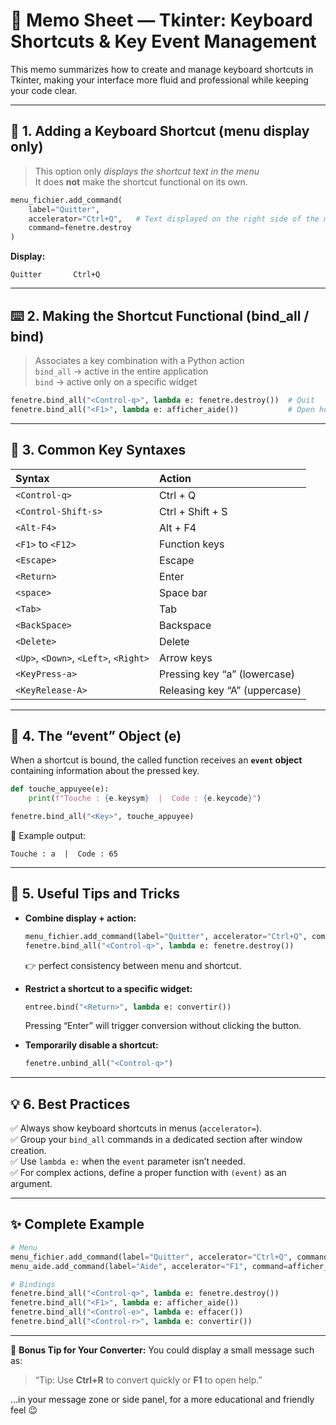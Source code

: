 # 🧭 Memo Sheet — Tkinter: Keyboard Shortcuts & Key Event Management

This memo summarizes how to create and manage keyboard shortcuts in Tkinter, making your interface more fluid and professional while keeping your code clear.

---

## 🎹 1. Adding a Keyboard Shortcut (menu display only)

> This option only *displays the shortcut text in the menu*  
> It does **not** make the shortcut functional on its own.

```python
menu_fichier.add_command(
    label="Quitter",
    accelerator="Ctrl+Q",   # Text displayed on the right side of the menu
    command=fenetre.destroy
)
```

**Display:**
```
Quitter       Ctrl+Q
```

---

## ⌨️ 2. Making the Shortcut Functional (bind_all / bind)

> Associates a key combination with a Python action  
> `bind_all` → active in the entire application  
> `bind` → active only on a specific widget

```python
fenetre.bind_all("<Control-q>", lambda e: fenetre.destroy())  # Quit
fenetre.bind_all("<F1>", lambda e: afficher_aide())           # Open help
```

---

## 🧩 3. Common Key Syntaxes

| Syntax | Action |
|:--|:--|
| `<Control-q>` | Ctrl + Q |
| `<Control-Shift-s>` | Ctrl + Shift + S |
| `<Alt-F4>` | Alt + F4 |
| `<F1>` to `<F12>` | Function keys |
| `<Escape>` | Escape |
| `<Return>` | Enter |
| `<space>` | Space bar |
| `<Tab>` | Tab |
| `<BackSpace>` | Backspace |
| `<Delete>` | Delete |
| `<Up>`, `<Down>`, `<Left>`, `<Right>` | Arrow keys |
| `<KeyPress-a>` | Pressing key “a” (lowercase) |
| `<KeyRelease-A>` | Releasing key “A” (uppercase) |

---

## 🧠 4. The “event” Object (e)

When a shortcut is bound, the called function receives an **`event` object** containing information about the pressed key.

```python
def touche_appuyee(e):
    print(f"Touche : {e.keysym}  |  Code : {e.keycode}")

fenetre.bind_all("<Key>", touche_appuyee)
```

💬 Example output:
```
Touche : a  |  Code : 65
```

---

## 🧰 5. Useful Tips and Tricks

- **Combine display + action:**
  ```python
  menu_fichier.add_command(label="Quitter", accelerator="Ctrl+Q", command=fenetre.destroy)
  fenetre.bind_all("<Control-q>", lambda e: fenetre.destroy())
  ```
  👉 perfect consistency between menu and shortcut.

- **Restrict a shortcut to a specific widget:**
  ```python
  entree.bind("<Return>", lambda e: convertir())
  ```
  Pressing “Enter” will trigger conversion without clicking the button.

- **Temporarily disable a shortcut:**
  ```python
  fenetre.unbind_all("<Control-q>")
  ```

---

## 💡 6. Best Practices

✅ Always show keyboard shortcuts in menus (`accelerator=`).  
✅ Group your `bind_all` commands in a dedicated section after window creation.  
✅ Use `lambda e:` when the `event` parameter isn’t needed.  
✅ For complex actions, define a proper function with `(event)` as an argument.  

---

## ✨ Complete Example

```python
# Menu
menu_fichier.add_command(label="Quitter", accelerator="Ctrl+Q", command=fenetre.destroy)
menu_aide.add_command(label="Aide", accelerator="F1", command=afficher_aide)

# Bindings
fenetre.bind_all("<Control-q>", lambda e: fenetre.destroy())
fenetre.bind_all("<F1>", lambda e: afficher_aide())
fenetre.bind_all("<Control-e>", lambda e: effacer())
fenetre.bind_all("<Control-r>", lambda e: convertir())
```

---

💾 **Bonus Tip for Your Converter:**
You could display a small message such as:  
> “Tip: Use **Ctrl+R** to convert quickly or **F1** to open help.”

…in your message zone or side panel, for a more educational and friendly feel 😉


